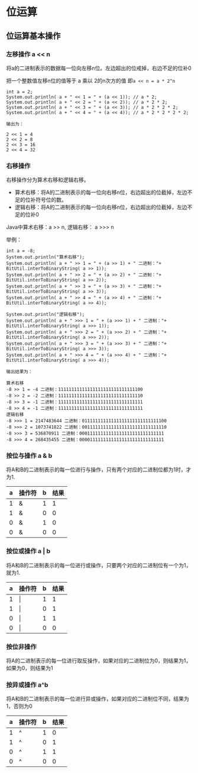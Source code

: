 # 位运算

## 位运算基本操作

###  左移操作 a << n

将a的二进制表示的数据每一位向左移n位。左边超出的位戒掉，右边不足的位补0
 
把一个整数值左移n位的值等于 a 乘以 2的n次方的值 即`a << n = a * 2^n
` 

```
int a = 2;
System.out.println( a + " << 1 = " + (a << 1)); // a * 2;
System.out.println( a + " << 2 = " + (a << 2)); // a * 2 * 2;
System.out.println( a + " << 3 = " + (a << 3)); // a * 2 * 2 * 2;
System.out.println( a + " << 4 = " + (a << 4)); // a * 2 * 2 * 2 * 2;

输出为：

2 << 1 = 4
2 << 2 = 8
2 << 3 = 16
2 << 4 = 32
```
 
### 右移操作

右移操作分为算术右移和逻辑右移。

* 算术右移：将A的二进制表示的每一位向右移n位，右边超出的位截掉，左边不足的位补符号位的数。
* 逻辑右移：将A的二进制表示的每一位向右移n位，右边超出的位截掉，左边不足的位补0

Java中算术右移：a >> n, 逻辑右移： a >>> n

举例：

```
int a = -8;
System.out.println("算术右移");
System.out.println( a + " >> 1 = " + (a >> 1) + " 二进制："+ BitUtil.interToBinaryString( a >> 1));
System.out.println( a + " >> 2 = " + (a >> 2) + " 二进制："+ BitUtil.interToBinaryString( a >> 2));
System.out.println( a + " >> 3 = " + (a >> 3) + " 二进制："+ BitUtil.interToBinaryString( a >> 3));
System.out.println( a + " >> 4 = " + (a >> 4) + " 二进制："+ BitUtil.interToBinaryString( a >> 4));

System.out.println("逻辑右移");
System.out.println( a + " >>> 1 = " + (a >>> 1) + " 二进制："+ BitUtil.interToBinaryString( a >>> 1));
System.out.println( a + " >>> 2 = " + (a >>> 2) + " 二进制："+ BitUtil.interToBinaryString( a >>> 2));
System.out.println( a + " >>> 3 = " + (a >>> 3) + " 二进制："+ BitUtil.interToBinaryString( a >>> 3));
System.out.println( a + " >>> 4 = " + (a >>> 4) + " 二进制："+ BitUtil.interToBinaryString( a >>> 4));
   
输出结果为：
   
算术右移
-8 >> 1 = -4 二进制：11111111111111111111111111111100
-8 >> 2 = -2 二进制：11111111111111111111111111111110
-8 >> 3 = -1 二进制：11111111111111111111111111111111
-8 >> 4 = -1 二进制：11111111111111111111111111111111
逻辑右移
-8 >>> 1 = 2147483644 二进制：01111111111111111111111111111100
-8 >>> 2 = 1073741822 二进制：00111111111111111111111111111110
-8 >>> 3 = 536870911 二进制：00011111111111111111111111111111
-8 >>> 4 = 268435455 二进制：00001111111111111111111111111111
```

### 按位与操作 a & b

将A和B的二进制表示的每一位进行与操作，只有两个对应的二进制位都为1时，才为1.

a | 操作符 | b | 结果
--- | --- | --- | ---
1 | & | 1 | 1
1 | & | 0 | 0
0 | & | 1 | 0
0 | & | 0 | 0

### 按位或操作 a | b

将A和B的二进制表示的每一位进行或操作，只要两个对应的二进制位有一个为1，就为1.

a | 操作符 | b | 结果
--- | --- | --- | ---
1 | \| | 1 | 1
1 | \| | 0 | 1
0 | \| | 1 | 1
0 | \| | 0 | 0

### 按位非操作

将A的二进制表示的每一位进行取反操作，如果对应的二进制位为0，则结果为1，如果为0，则结果为1

### 按异或操作 a\^b

将A和B的二进制表示的每一位进行异或操作，如果对应的二进制位不同，结果为1，否则为0

a | 操作符 | b | 结果
--- | --- | --- | ---
1 | ^ | 1 | 0
1 | ^ | 0 | 1
0 | ^ | 1 | 1
0 | ^ | 0 | 0
# 

